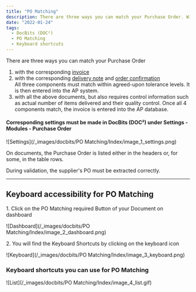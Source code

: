 ```yaml
---
title: "PO Matching"
description: There are three ways you can match your Purchase Order. With corresponding invoice, delivery note and/or order confirmation.
date: "2022-01-24"
tags:
  - DocBits (DOC²)
  - PO Matching
  - Keyboard shortcuts
---
```




There are three ways you can match your Purchase Order

1. with the corresponding [invoice](/docbits/pomatching/po-matching-invoices/)
2. with the corresponding [delivery note](/docbits/pomatching/po-matching-delivery-notes/) and  [order confirmation](/docbits/pomatching/po-matching-order-confirmation/)<br>
All three components must match within agreed-upon tolerance levels. It is then entered into the AP system.
3. with all the above documents, but also requires control information such as actual number of items delivered and their quality control. Once all 4 components match, the invoice is entered into the AP database.

#### Corresponding settings must be made in DocBits (DOC²) under Settings - Modules - Purchase Order

![Settings](/_images/docbits/PO Matching/Index/image_1_settings.png)


On documents, the Purchase Order is listed either in the headers or, for some, in the table rows.

During validation, the supplier's PO must be extracted correctly.

* * *

<!-- Create the table from Purchase Order with one klick. See how easy that is:

<div class="video-container">
<iframe width="840" height="472.5" src="https://www.youtube-nocookie.com/embed/9FsRoGZDfZE" frameborder="0" allow="accelerometer; autoplay; clipboard-write; encrypted-media; gyroscope; picture-in-picture" allowfullscreen></iframe>
</div>

* * * -->

## Keyboard accessibility for PO Matching

1\. Click on the PO Matching required Button of your Document on dashboard

![Dashboard](/_images/docbits/PO Matching/Index/image_2_dashboard.png)

2\. You will find the Keyboard Shortcuts by clicking on the keyboard icon

![Keyboard](/_images/docbits/PO Matching/Index/image_3_keyboard.png)

### Keyboard shortcuts you can use for PO Matching 

![List](/_images/docbits/PO Matching/Index/image_4_list.gif)



